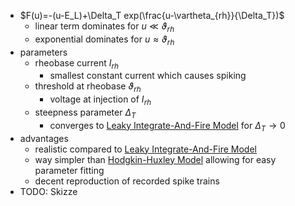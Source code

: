 + $F(u)=-(u-E_L)+\Delta_T exp(\frac{u-\vartheta_{rh}}{\Delta_T})$
	+ linear term dominates for $u\ll \vartheta_{rh}$
	+ exponential dominates for $u\approx \vartheta_{rh}$
+ parameters
	+ rheobase current $I_{rh}$
		+ smallest constant current which causes spiking
	+ threshold at rheobase $\vartheta_{rh}$
		+ voltage at injection of $I_{rh}$
	+ steepness parameter $\Delta_T$
		+ converges to [Leaky Integrate-And-Fire Model](Leaky%20Integrate-And-Fire%20Model.md) for $\Delta_T \rightarrow 0$
+ advantages
	+ realistic compared to [Leaky Integrate-And-Fire Model](Leaky%20Integrate-And-Fire%20Model.md)
	+ way simpler than [Hodgkin-Huxley Model](Hodgkin-Huxley%20Model.md) allowing for easy parameter fitting
	+ decent reproduction of recorded spike trains
+ TODO: Skizze